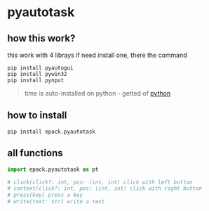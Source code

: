 # pyautotask

## how this work?

this work with 4 librays
if need install one, there the command
```shell
pip install pyautogui
pip install pywin32
pip install pynput
```
> time is auto-installed on python - getted of [python](https://python.org)

## how to install

```shell
pip install epack.pyautotask
```

## all functions

```python
import epack.pyautotask as pt

# click(click?: int, pos: (int, int) click with left button
# context(click?: int, pos: (int, int) click with right button
# press(key) press a key
# write(text: str) write a text
```
